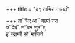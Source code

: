 +++
title = "०९ ताभिरा गच्छतं"

+++
ता᳓भिर् आ᳓ गछतं नरा  
उ᳓पेदं᳓ स᳓वनं सुत᳓म्  
इ᳓न्द्राग्नी सो᳓मपीतये